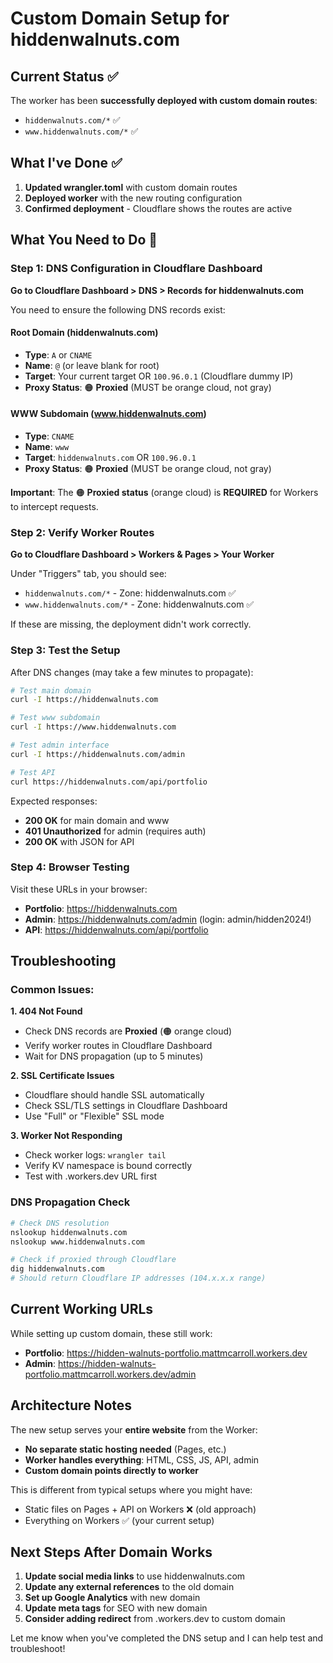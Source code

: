 # Custom Domain Setup for hiddenwalnuts.com

## Current Status ✅

The worker has been **successfully deployed with custom domain routes**:
- `hiddenwalnuts.com/*` ✅
- `www.hiddenwalnuts.com/*` ✅

## What I've Done ✅

1. **Updated wrangler.toml** with custom domain routes
2. **Deployed worker** with the new routing configuration
3. **Confirmed deployment** - Cloudflare shows the routes are active

## What You Need to Do 👤

### Step 1: DNS Configuration in Cloudflare Dashboard

**Go to Cloudflare Dashboard > DNS > Records for hiddenwalnuts.com**

You need to ensure the following DNS records exist:

#### Root Domain (hiddenwalnuts.com)
- **Type**: `A` or `CNAME` 
- **Name**: `@` (or leave blank for root)
- **Target**: Your current target OR `100.96.0.1` (Cloudflare dummy IP)
- **Proxy Status**: 🟠 **Proxied** (MUST be orange cloud, not gray)

#### WWW Subdomain (www.hiddenwalnuts.com)  
- **Type**: `CNAME`
- **Name**: `www`
- **Target**: `hiddenwalnuts.com` OR `100.96.0.1`
- **Proxy Status**: 🟠 **Proxied** (MUST be orange cloud, not gray)

**Important**: The 🟠 **Proxied status** (orange cloud) is **REQUIRED** for Workers to intercept requests.

### Step 2: Verify Worker Routes

**Go to Cloudflare Dashboard > Workers & Pages > Your Worker**

Under "Triggers" tab, you should see:
- `hiddenwalnuts.com/*` - Zone: hiddenwalnuts.com ✅
- `www.hiddenwalnuts.com/*` - Zone: hiddenwalnuts.com ✅

If these are missing, the deployment didn't work correctly.

### Step 3: Test the Setup

After DNS changes (may take a few minutes to propagate):

```bash
# Test main domain
curl -I https://hiddenwalnuts.com

# Test www subdomain  
curl -I https://www.hiddenwalnuts.com

# Test admin interface
curl -I https://hiddenwalnuts.com/admin

# Test API
curl https://hiddenwalnuts.com/api/portfolio
```

Expected responses:
- **200 OK** for main domain and www
- **401 Unauthorized** for admin (requires auth)
- **200 OK** with JSON for API

### Step 4: Browser Testing

Visit these URLs in your browser:
- **Portfolio**: https://hiddenwalnuts.com
- **Admin**: https://hiddenwalnuts.com/admin (login: admin/hidden2024!)
- **API**: https://hiddenwalnuts.com/api/portfolio

## Troubleshooting

### Common Issues:

**1. 404 Not Found**
- Check DNS records are **Proxied** (🟠 orange cloud)
- Verify worker routes in Cloudflare Dashboard
- Wait for DNS propagation (up to 5 minutes)

**2. SSL Certificate Issues**
- Cloudflare should handle SSL automatically
- Check SSL/TLS settings in Cloudflare Dashboard
- Use "Full" or "Flexible" SSL mode

**3. Worker Not Responding** 
- Check worker logs: `wrangler tail`
- Verify KV namespace is bound correctly
- Test with .workers.dev URL first

### DNS Propagation Check
```bash
# Check DNS resolution
nslookup hiddenwalnuts.com
nslookup www.hiddenwalnuts.com

# Check if proxied through Cloudflare
dig hiddenwalnuts.com
# Should return Cloudflare IP addresses (104.x.x.x range)
```

## Current Working URLs

While setting up custom domain, these still work:
- **Portfolio**: https://hidden-walnuts-portfolio.mattmcarroll.workers.dev
- **Admin**: https://hidden-walnuts-portfolio.mattmcarroll.workers.dev/admin

## Architecture Notes

The new setup serves your **entire website** from the Worker:
- **No separate static hosting needed** (Pages, etc.)
- **Worker handles everything**: HTML, CSS, JS, API, admin
- **Custom domain points directly to worker**

This is different from typical setups where you might have:
- Static files on Pages + API on Workers ❌ (old approach)
- Everything on Workers ✅ (your current setup)

## Next Steps After Domain Works

1. **Update social media links** to use hiddenwalnuts.com
2. **Update any external references** to the old domain
3. **Set up Google Analytics** with new domain
4. **Update meta tags** for SEO with new domain
5. **Consider adding redirect** from .workers.dev to custom domain

Let me know when you've completed the DNS setup and I can help test and troubleshoot!